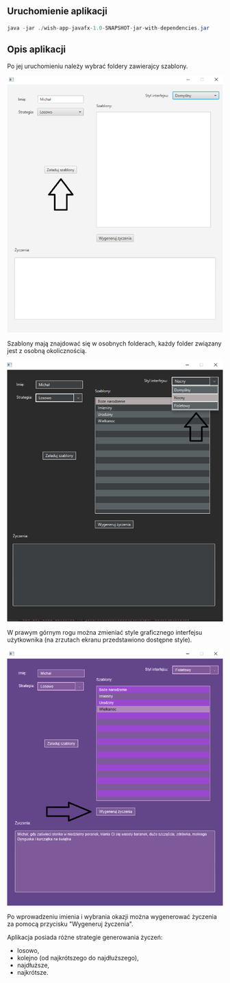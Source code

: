 ## Uruchomienie aplikacji

```java
java -jar ./wish-app-javafx-1.0-SNAPSHOT-jar-with-dependencies.jar
```

## Opis aplikacji

Po jej uruchomieniu należy wybrać foldery zawierajcy szablony. 

![alt text](screenshots/1.png)

Szablony mają znajdować się w osobnych folderach, każdy folder związany jest z osobną okolicznością. 

![alt text](screenshots/2.png)

W prawym górnym rogu można zmieniać style graficznego interfejsu użytkownika (na zrzutach ekranu przedstawiono dostępne style).

![alt text](screenshots/3.png)

Po wprowadzeniu imienia i wybrania okazji można wygenerować życzenia za pomocą przycisku "Wygeneruj życzenia".

Aplikacja posiada różne strategie generowania życzeń:

- losowo,
- kolejno (od najkrótszego do najdłuższego),
- najdłuższe,
- najkrótsze.
